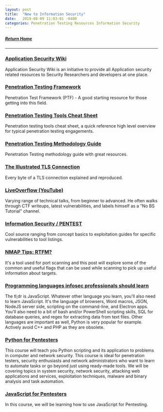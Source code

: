 ```yaml
---
layout: post
title:  "New to Information Security"
date:   2019-08-09 11:03:01 -0400
categories: Penetration Testing Resources Information Security
---
```

##### [Return Home](https://thegetch.github.io/penetration/testing/resources/2020/07/24/Home/)

---

### [Application Security Wiki](https://appsecwiki.com/#/)

Application Security Wiki is an initiative to provide all Application security related resources to Security Researchers and developers at one place.

### [Penetration Testing Framework](http://www.vulnerabilityassessment.co.uk/Penetration%20Test.html)

Penetration Test Framework (PTF) - A good starting resource for those getting into this field.

### [Penetration Testing Tools Cheat Sheet](https://highon.coffee/blog/penetration-testing-tools-cheat-sheet/)

Penetration testing tools cheat sheet, a quick reference high level overview for typical penetration testing engagements.

### [Penetration Testing Methodology Guide](http://www.0daysecurity.com/pentest.html)

Penetration Testing methodology guide with great resources.
 
### [The Illustrated TLS Connection](https://tls.ulfheim.net/)

Every byte of a TLS connection explained and reproduced.

### [LiveOverflow (YouTube)](https://www.youtube.com/channel/UClcE-kVhqyiHCcjYwcpfj9w)

Varying range of technical talks, from beginner to advanced. He often walks through CTF writeups, latest vulnerabilities, and labels himself as a "No BS Tutorial" channel.

### [Information Security / PENTEST](https://phonexicum.github.io/infosec/)

Cool source ranging from concept basics to exploitation guides for specific vulnerabilities to tool listings.

### [NMAP Tips: RTFM?](https://blog.zsec.uk/nmap-rtfm/)

It's a tool used for port scanning and this post will explore some of the common and useful flags that can be used while scanning to pick up useful information about targets.

### [Programming languages infosec professionals should learn](https://blog.erratasec.com/2019/04/programming-languages-infosec.html)

The tl;dr is JavaScript. Whatever other language you learn, you'll also need to learn JavaScript. It's the language of browsers, Word macros, JSON, NodeJS server side, scripting on the command-line, and Electron apps. You'll also need to a bit of bash and/or PowerShell scripting skills, SQL for database queries, and regex for extracting data from text files. Other languages are important as well, Python is very popular for example. Actively avoid C++ and PHP as they are obsolete.

### [Python for Pentesters](https://www.pentesteracademy.com/course?id=1)

This course will teach you Python scripting and its application to problems in computer and network security. This course is ideal for penetration testers, security enthusiasts and network administrators who want to learn to automate tasks or go beyond just using ready-made tools. We will be covering topics in system security, network security, attacking web applications and services, exploitation techniques, malware and binary analysis and task automation.

### [JavaScript for Pentesters](https://www.pentesteracademy.com/course?id=11)

In this course, we will be learning how to use JavaScript for Pentesting.
